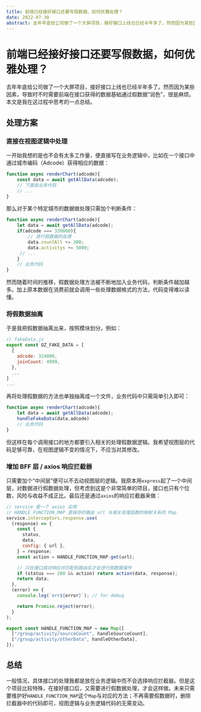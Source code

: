 ```yaml
---
title: 前端已经接好接口还要写假数据，如何优雅处理？
date: 2022-07-30
abstract: 去年年底给公司做了一个大屏项目，接好接口上线也已经半年多了。然而因为某些因素，导致时不时需要前端在接口获得的数据基础通过假数据“润色”，很是麻烦。本文是我在这过程中思考的一点总结。
---
```


# 前端已经接好接口还要写假数据，如何优雅处理？

去年年底给公司做了一个大屏项目，接好接口上线也已经半年多了。然而因为某些因素，导致时不时需要前端在接口获得的数据基础通过假数据“润色”，很是麻烦。本文是我在这过程中思考的一点总结。

## 处理方案

### 直接在视图逻辑中处理

一开始我想的是也不会有太多工作量，便直接写在业务逻辑中，比如在一个接口中通过城市编码（Adcode）获得相应的数据：

```js
function async renderChart(adcode){
    const data = await getAllData(adcode);
    // 下面是业务代码
    // ...
}
```

那么对于某个特定城市的数据做处理只需加个判断条件：

```js
function async renderChart(adcode){
    let data = await getAllData(adcode);
    if(adcode === 330800){
        // 进行假数据的处理
        data.countAll += 300;
        data.activitys += 5000;
     // ...
    }
    // 业务代码
}
```

然而随着时间的推移，假数据处理方法被不断地加入业务代码，判断条件越加越多。加上原本数据在消费前就会调用一些处理数据格式的方法，代码变得难以读懂。

### 将假数据抽离

于是我把假数据抽离出来，按照模块划分，例如：

```js
// fakeData.js
export const QZ_FAKE_DATA = [
  {
    adcode: 324000,
    joinCount: 4999,
  },
  ...
]
...
```

再将处理假数据的方法也单独抽离成一个文件，业务代码中只需简单引入即可：

```js
function async renderChart(adcode){
    let data = await getAllData(adcode);
    handleFakeData(data,adcode)
    // 业务代码
}
```

但这样在每个调用接口的地方都要引入相关的处理假数据逻辑。我希望视图层的代码足够可靠，在视图逻辑不变的情况下，不应当对其修改。

### 增加 BFF 层 / axios 响应拦截器

只需要加个“中间层”便可以不去动视图层的逻辑。我原本用`express`起了一个中间层，对数据进行假数据处理，但考虑到这是个非常简单的项目，接口也只有个位数，风险与收益不成正比。最后还是通过`axios`的响应拦截器来做：

```js
// service 是一个 axios 实例
// HANDLE_FUNCTION_MAP 是保存的路由 url 与相关处理函数的映射关系的 Map
service.interceptors.response.use(
  (response) => {
    const {
      status,
      data,
      config: { url },
    } = response;
    const action = HANDLE_FUNCTION_MAP.get(url);

    // 只在接口成功响应并匹配到路由后才会进行假数据操作
    if (status === 200 && action) return action(data, response);
    return data;
  },
  (error) => {
    console.log(`err${error}`); // for debug

    return Promise.reject(error);
  }
);
```

```js
export const HANDLE_FUNCTION_MAP = new Map([
  ["/group/activity/sourceCount", handleSourceCount],
  ["/group/activity/otherData", handleOtherData],
]);
```

## 总结

一般情况，具体接口的处理我都是放在业务逻辑中而不会选择响应拦截器。但是这个项目比较特殊，在接好接口后，又需要进行假数据处理，才会这样做。未来只需要维护好`HANDLE_FUNCTION_MAP`这个`Map`与对应的方法；不再需要假数据时，删除拦截器中的代码即可，视图逻辑与业务逻辑代码的无需变动。
